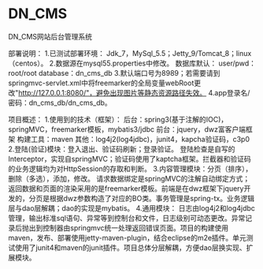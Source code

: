 # DN_CMS
DN_CMS网站后台管理系统

部署说明：
        1.已测试部署环境：
                Jdk_7，MySql_5.5；Jetty_9/Tomcat_8；linux（centos）。
        2.数据源在mysql55.properties中修改。
                数据库默认：
                user/pwd：root/root
                database：dn_cms_db
        3.默认端口号为8989；若需要请到springmvc-servlet.xml中将freemarker的全局变量webRoot更改"http://127.0.0.1:8080/"，避免出现图片等静态资源路径失效。
        4.app登录名/密码：dn_cms_db/dn_cms_db。 

项目概述： 
1.使用到的技术（框架）： 
        后台：spring3(基于注解的IOC)，springMVC，freemarker模板，mybatis3/jdbc 
        前台：jquery，dwz富客户端框架 
        构建工具：maven 
        其他：log4j2(log4jdbc)，junit4，kapcha验证码，c3p0 
2.登陆(验证)模块：登入退出、验证码刷新；登录验证。 
        登陆检查是自写的Interceptor，实现自springMVC；验证码使用了kaptcha框架。拦截器和验证码的业务逻辑均为对HttpSession的存取和判断。 
3.内容管理模块：分页（排序），删除（多选），添加，修改。 
        请求数据绑定是springMVC的注解自动绑定方式；返回数据和页面的渲染采用的是freemarker模板。前端是在dwz框架下jquery开发的，分页是根据dwz参数构造了对应的BO类。事务管理是spring-tx。业务逻辑层与dao层解耦；dao的实现是mybatis。
4.通用模块： 
        日志由log4j2和log4jdbc管理，输出标准sql语句、异常等到控制台和文件，日志级别可动态更改。异常记录后抛出到控制器由springmvc统一处理返回错误页面。项目的构建使用maven，发布、部署使用jetty-maven-plugin，结合eclipse的m2e插件。单元测试使用了junit4和maven的junit插件。项目总体分层解耦，方便dao层换实现、扩展模块。

